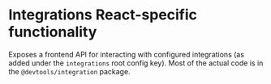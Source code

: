 # Integrations React-specific functionality

Exposes a frontend API for interacting with configured integrations (as added
under the `integrations` root config key). Most of the actual code is in the
`@devtools/integration` package.
